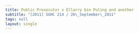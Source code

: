 ```yaml
---
title: Public Prosecutor v Ellarry bin Puling and another
subtitle: "[2011] SGHC 214 / 26\_September\_2011"
tags: null
layout: single
---
```


